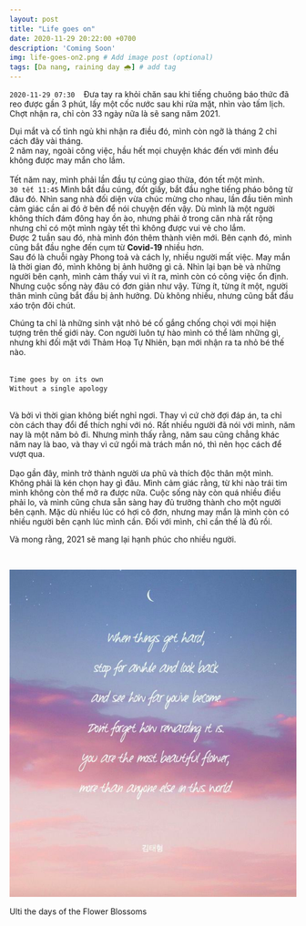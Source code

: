 ```yaml
---
layout: post
title: "Life goes on"
date: 2020-11-29 20:22:00 +0700
description: 'Coming Soon'
img: life-goes-on2.png # Add image post (optional)
tags: [Da nang, raining day 🌧️] # add tag
---
```

`2020-11-29 07:30` &nbsp;&nbsp; Đưa tay ra khỏi chăn sau khi tiếng chuông báo thức đã reo được gần 3 phút, lấy một cốc nước sau khi rửa mặt, nhìn vào tấm lịch. Chợt nhận ra, chỉ còn 33 ngày nữa là sẽ sang năm 2021.

Dụi mắt và cố tỉnh ngủ khi nhận ra điều đó, mình còn ngỡ là tháng 2 chỉ cách đây vài tháng.
<br>
2 năm nay, ngoài công việc, hầu hết mọi chuyện khác đến với mình đều không được may mắn cho lắm.
<br>
<br>
Tết năm nay, mình phải lần đầu tự cúng giao thừa, đón tết một mình.
<br>
`30 tết 11:45` Mình bắt đầu cúng, đốt giấy, bắt đầu nghe tiếng pháo bông từ đâu đó. Nhìn sang nhà đối diện vừa chúc mừng cho nhau, lần đầu tiên mình cảm giác cần ai đó ở bên để nói chuyện đến vậy. Dù mình là một người không thích đám đông hay ồn ào, nhưng phải ở trong căn nhà rất rộng nhưng chỉ có một mình ngày tết thì không được vui vẻ cho lắm. 
<br>
Được 2 tuần sau đó, nhà mình đón thêm thành viên mới. Bên cạnh đó, mình cũng bắt đầu nghe đến cụm từ **Covid-19** nhiều hơn.
<br>
Sau đó là chuỗi ngày Phong toả và cách ly, nhiều người mất việc. May mắn là thời gian đó, mình không bị ảnh hưởng gì cả. Nhìn lại bạn bè và những người bên cạnh, mình cảm thấy vui vì ít ra, mình còn có công việc ổn định.
<br>
Nhưng cuộc sống này đâu có đơn giản như vậy. Từng ít, từng ít một, người thân mình cũng bắt đầu bị ảnh hưởng. Dù không nhiều, nhưng cũng bắt đầu xáo trộn đôi chút.
<br>

Chúng ta chỉ là những sinh vật nhỏ bé cố gắng chống chọi với mọi hiện tượng trên thế giới này. Con người luôn tự hào mình có thể làm những gì, nhưng khi đối mặt với Thảm Hoạ Tự Nhiên, bạn mới nhận ra ta nhỏ bé thế nào.
<br>
<br>

```
Time goes by on its own
Without a single apology
```
<br>
Và bởi vì thời gian không biết nghỉ ngơi. Thay vì cứ chờ đợi đáp án, ta chỉ còn cách thay đổi để thích nghi với nó. Rất nhiều người đã nói với mình, năm nay là một năm bỏ đi. Nhưng mình thấy rằng, năm sau cũng chẳng khác năm nay là bao, và thay vì cứ ngồi mà trách mắn nó, thì nên học cách để vượt qua. 
<br>
<br>
Dạo gần đây, mình trở thành người ưa phũ và thích độc thân một mình. Không phải là kén chọn hay gì đâu. Mình cảm giác rằng, từ khi nào trái tim mình không còn thể mở ra được nữa. Cuộc sống này còn quá nhiều điều phải lo, và mình cũng chưa sẵn sàng hay đủ trưởng thành cho một người bên cạnh. Mặc dù nhiều lúc có hơi cô đơn, nhưng may mắn là mình còn có nhiều người bên cạnh lúc mình cần. Đối với mình, chỉ cần thế là đủ rồi.
<br>

Và mong rằng, 2021 sẽ mang lại hạnh phúc cho nhiều người. 
<br>

<br>

![Dusk2](/assets/img/life-goes-on5.png#w100)
<p class="center">
Ulti the days of the Flower Blossoms
</p>
 